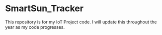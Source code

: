 # SmartSun_Tracker

This repository is for my IoT Project code. I will update this throughout the year as my code progresses.
